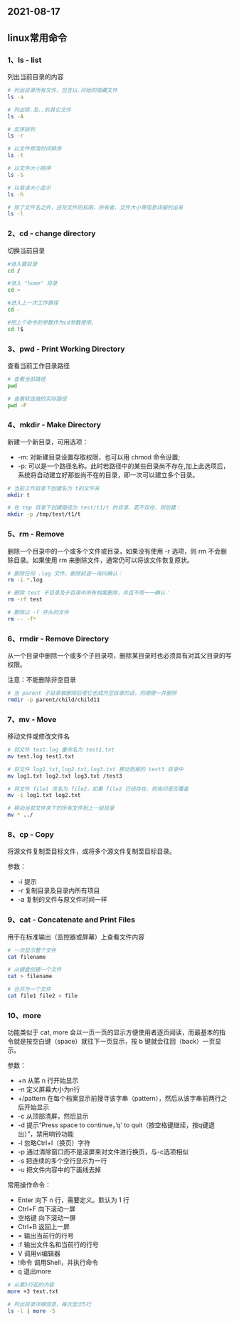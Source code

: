 ## 2021-08-17

## linux常用命令

### 1、ls - list

列出当前目录的内容

```bash
# 列出目录所有文件，包含以.开始的隐藏文件
ls -a 

# 列出除.及..的其它文件
ls -A 

# 反序排列
ls -r 

# 以文件修改时间排序
ls -t 

# 以文件大小排序
ls -S 

# 以易读大小显示
ls -h 

# 除了文件名之外，还将文件的权限、所有者、文件大小等信息详细列出来
ls -l 
```

### 2、cd - change directory

切换当前目录

```bash
#进入要目录
cd /

#进入 "home" 目录
cd ~

#进入上一次工作路径
cd -

#把上个命令的参数作为cd参数使用。
cd !$
```


### 3、pwd - Print Working Directory

查看当前工作目录路径

```bash
# 查看当前路径
pwd

# 查看软连接的实际路径
pwd -P
```


### 4、mkdir - Make Directory

新建一个新目录，可用选项：
- -m: 对新建目录设置存取权限，也可以用 chmod 命令设置;
- -p: 可以是一个路径名称。此时若路径中的某些目录尚不存在,加上此选项后，系统将自动建立好那些尚不在的目录，即一次可以建立多个目录。

```bash
# 当前工作目录下创建名为 t的文件夹
mkdir t

# 在 tmp 目录下创建路径为 test/t1/t 的目录，若不存在，则创建：
mkdir -p /tmp/test/t1/t
```

### 5、rm - Remove

删除一个目录中的一个或多个文件或目录，如果没有使用 -r 选项，则 rm 不会删除目录。如果使用 rm 来删除文件，通常仍可以将该文件恢复原状。

```bash
# 删除任何 .log 文件，删除前逐一询问确认：
rm -i *.log

# 删除 test 子目录及子目录中所有档案删除，并且不用一一确认：
rm -rf test

# 删除以 -f 开头的文件
rm -- -f*
```

### 6、rmdir - Remove Directory

从一个目录中删除一个或多个子目录项，删除某目录时也必须具有对其父目录的写权限。

注意：不能删除非空目录

```bash
# 当 parent 子目录被删除后使它也成为空目录的话，则顺便一并删除
rmdir -p parent/child/child11
```

### 7、mv - Move

移动文件或修改文件名

```bash
# 将文件 test.log 重命名为 test1.txt
mv test.log test1.txt

# 将文件 log1.txt,log2.txt,log3.txt 移动到根的 test3 目录中
mv log1.txt log2.txt log3.txt /test3

# 将文件 file1 改名为 file2，如果 file2 已经存在，则询问是否覆盖
mv -i log1.txt log2.txt

# 移动当前文件夹下的所有文件到上一级目录
mv * ../
```

### 8、cp - Copy

将源文件复制至目标文件，或将多个源文件复制至目标目录。

参数：
- -i 提示
- -r 复制目录及目录内所有项目
- -a 复制的文件与原文件时间一样

### 9、cat - Concatenate and Print Files

用于在标准输出（监控器或屏幕）上查看文件内容

```bash
# 一次显示整个文件
cat filename

# 从键盘创建一个文件
cat > filename

# 合并为一个文件
cat file1 file2 > file
```

### 10、more

功能类似于 cat, more 会以一页一页的显示方便使用者逐页阅读，而最基本的指令就是按空白键（space）就往下一页显示，按 b 键就会往回（back）一页显示。

参数：
- +n      从笫 n 行开始显示
- -n       定义屏幕大小为n行
- +/pattern 在每个档案显示前搜寻该字串（pattern），然后从该字串前两行之后开始显示 
- -c       从顶部清屏，然后显示
- -d       提示“Press space to continue，’q’ to quit（按空格键继续，按q键退出）”，禁用响铃功能
- -l        忽略Ctrl+l（换页）字符
- -p       通过清除窗口而不是滚屏来对文件进行换页，与-c选项相似
- -s       把连续的多个空行显示为一行
- -u       把文件内容中的下画线去掉

常用操作命令：
- Enter    向下 n 行，需要定义。默认为 1 行
- Ctrl+F   向下滚动一屏
- 空格键  向下滚动一屏
- Ctrl+B  返回上一屏
- =       输出当前行的行号
- :f     输出文件名和当前行的行号
- V      调用vi编辑器
- !命令   调用Shell，并执行命令
- q       退出more

```bash
# 从第3行起的内容
more +3 text.txt

# 列出目录详细信息，每次显示5行
ls -l | more -5
```